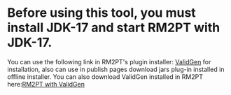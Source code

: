 # Before using this tool, you must install JDK-17 and start RM2PT with JDK-17.
You can use the following link in RM2PT's plugin installer: [ValidGen](https://map1e-fans.github.io/com.rm2pt.generator.testgen.release) for installation, also can use in publish pages download jars plug-in installed in offline installer.
You can also download ValidGen installed in RM2PT here:[RM2PT with ValidGen](https://github.com/Map1e-fans/com.rm2pt.generator.testgen.release/releases/download/Release/RM2PT.with.ValidGen.zip)
